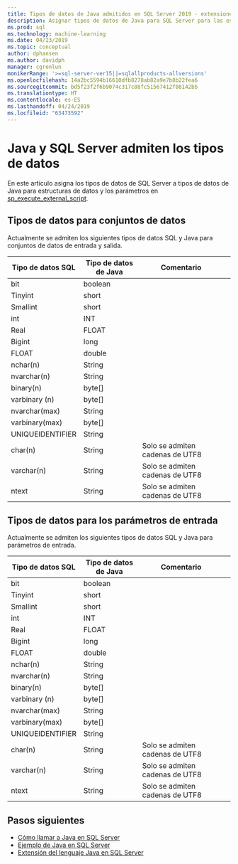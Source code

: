 ```yaml
---
title: Tipos de datos de Java admitidos en SQL Server 2019 - extensiones de lenguaje de SQL Server
description: Asignar tipos de datos de Java para SQL Server para las estructuras de datos de entrada y salida y para los parámetros de entrada en el sp_execute_external_script.
ms.prod: sql
ms.technology: machine-learning
ms.date: 04/23/2019
ms.topic: conceptual
author: dphansen
ms.author: davidph
manager: cgronlun
monikerRange: '>=sql-server-ver15||=sqlallproducts-allversions'
ms.openlocfilehash: 14a2bc5594b16610dfb8278ab82a9e7b8b22fea6
ms.sourcegitcommit: bd5f23f2f6b9074c317c88fc51567412f08142bb
ms.translationtype: HT
ms.contentlocale: es-ES
ms.lasthandoff: 04/24/2019
ms.locfileid: "63473592"
---
```

# <a name="java-and-sql-server-supported-data-types"></a>Java y SQL Server admiten los tipos de datos

En este artículo asigna los tipos de datos de SQL Server a tipos de datos de Java para estructuras de datos y los parámetros en [sp_execute_external_script](https://docs.microsoft.com/sql/relational-databases/system-stored-procedures/sp-execute-external-script-transact-sql).

## <a name="data-types-for-data-sets"></a>Tipos de datos para conjuntos de datos

Actualmente se admiten los siguientes tipos de datos SQL y Java para conjuntos de datos de entrada y salida.


| Tipo de datos SQL        | Tipo de datos de Java | Comentario | |
| ------------- |-------------|-|-|
| bit      | boolean | | |
| Tinyint      | short      | | |
| Smallint | short      | | |
| int | INT      | | |
| Real | FLOAT      | | |
| Bigint | long      | | |
| FLOAT | double      | | |
| nchar(n) | String      | | |
| nvarchar(n) | String      | | |
| binary(n) | byte[]      | | |
| varbinary (n) | byte[]      | | |
| nvarchar(max) | String      | | |
| varbinary(max) | byte[]      | | |
| UNIQUEIDENTIFIER | String | | |
| char(n) | String | Solo se admiten cadenas de UTF8 | |
| varchar(n) | String | Solo se admiten cadenas de UTF8 | |
| ntext | String | Solo se admiten cadenas de UTF8 | |

## <a name="data-types-for-input-parameters"></a>Tipos de datos para los parámetros de entrada

Actualmente se admiten los siguientes tipos de datos SQL y Java para parámetros de entrada.

| Tipo de datos SQL        | Tipo de datos de Java | Comentario | |
| ------------- |-------------|-|-|
| bit      | boolean | | |
| Tinyint      | short      | | |
| Smallint | short      | | |
| int | INT      | | |
| Real | FLOAT      | | |
| Bigint | long      | | |
| FLOAT | double      | | |
| nchar(n) | String      | | |
| nvarchar(n) | String      | | |
| binary(n) | byte[]      | | |
| varbinary (n) | byte[]      | | |
| nvarchar(max) | String      | | |
| varbinary(max) | byte[]      | | |
| UNIQUEIDENTIFIER | String | | |
| char(n) | String | Solo se admiten cadenas de UTF8 | |
| varchar(n) | String | Solo se admiten cadenas de UTF8 | |
| ntext | String | Solo se admiten cadenas de UTF8 | |

## <a name="next-steps"></a>Pasos siguientes

+ [Cómo llamar a Java en SQL Server](howto-call-java-from-sql.md)
+ [Ejemplo de Java en SQL Server](java-first-sample.md)
+ [Extensión del lenguaje Java en SQL Server](extension-java.md)
